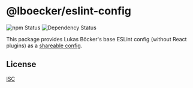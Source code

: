 # @lboecker/eslint-config

![npm Status](https://img.shields.io/npm/v/@lboecker/eslint-config)
![Dependency Status](https://img.shields.io/librariesio/release/npm/@lboecker/eslint-config)

This package provides Lukas Böcker's base ESLint config (without React
plugins) as a [shareable config][].

## License

[ISC](LICENSE)

[shareable config]: https://eslint.org/docs/user-guide/configuring/configuration-files#using-a-shareable-configuration-package
